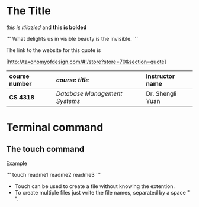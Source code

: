 # The Title

*this is itilazied* and **this is bolded** 

'''
What delights us in visible beauty is the invisible.
'''

The link to the website for this quote is

[http://taxonomyofdesign.com/#!/store?store=70&section=quote]


|**course number**|*course title*|Instructor name|
|:----------------|:-------------|:--------------|
| **CS 4318**|*Database Management Systems*|Dr. Shengli Yuan|

# Terminal command

## The touch command

Example

'''
touch readme1 readme2 readme3
'''

- Touch can be used to create a file without knowing the extention.
- To create multiple files just write the file names, separated by a space " ".
